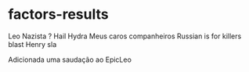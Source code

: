 # factors-results
Leo Nazista ?
Hail Hydra
Meus caros companheiros
Russian is for killers blast Henry
sla

Adicionada uma saudação ao EpicLeo
